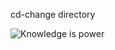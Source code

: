 cd-change directory

![Knowledge is power](https://user-images.githubusercontent.com/126757710/226835659-2f1b6bc9-483d-4e26-b8e1-c676a052d500.png)
